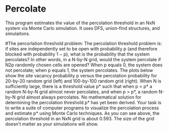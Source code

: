 # Percolate
This program estimates the value of the percolation threshold in an NxN system via Monte Carlo simulation. It uses DFS, union-find structures, and simulaitons. 

#The percorlation threshold problem:
The percolation threshold problem is: if sites are independently set to be open with probability p (and therefore blocked with probability 1 − p), what is the probability that the system percolates? In other words, in a N-by-N grid, would the system percolate if N2p randomly chosen cells are opened? When p equals 0, the system does not percolate; when p equals 1, the system percolates. The plots below show the site vacancy probability p versus the percolation probability for 20-by-20 random grid (left) and 100-by-100 random grid (right). When N is sufficiently large, there is a threshold value p* such that when p < p* a random N-by-N grid almost never percolates, and when p > p*, a random N-by-N grid almost always percolates. No mathematical solution for determining the percolation threshold p* has yet been derived. Your task is to write a suite of computer programs to visualize the percolation process and estimate p* using Monte Carlo techniques. As you can see above, the percolation threshold in an NxN grid is about 0.593. The size of the grid doesn't matter as your simulations will show.
